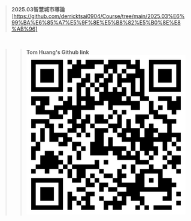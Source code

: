 >**2025.03智慧城市導論**
[https://github.com/derricktsai0904/Course/tree/main/2025.03%E6%99%BA%E6%85%A7%E5%9F%8E%E5%B8%82%E5%B0%8E%E8%AB%96]
<br>



>>**Tom Huang's Github link**<br>
![image](https://github.com/HuangHungYu/OpenCV/blob/main/QRCode.png)
